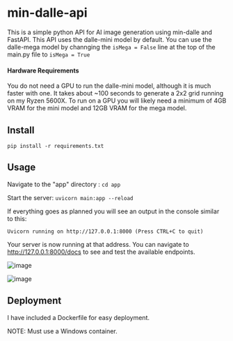 # min-dalle-api

 This is a simple python API for AI image generation using min-dalle and FastAPI. This API uses the dalle-mini model by default. You can use the dalle-mega model by channging the `isMega = False` line at the top of the main.py file to `isMega = True`

#### Hardware Requirements
You do not need a GPU to run the dalle-mini model, although it is much faster with one. It takes about ~100 seconds to generate a 2x2 grid running on my Ryzen 5600X. To run on a GPU you will likely need a minimum of 4GB VRAM for the mini model and 12GB VRAM for the mega model.

## Install

`pip install -r requirements.txt`

## Usage
Navigate to the "app" directory : `cd app`

Start the server: `uvicorn main:app --reload`

If everything goes as planned you will see an output in the console similar to this:

`
Uvicorn running on http://127.0.0.1:8000 (Press CTRL+C to quit) 
`

Your server is now running at that address. You can navigate to http://127.0.0.1:8000/docs to see and test the available endpoints. 

![image](https://user-images.githubusercontent.com/37432040/177916767-334c0a26-564d-4584-b3b1-60b95e29aab1.png)

![image](https://user-images.githubusercontent.com/37432040/177916843-0738c0e4-444e-4f74-bb42-36bdeebe2741.png)

## Deployment

I have included a Dockerfile for easy deployment. 

NOTE: Must use a Windows container.

